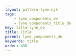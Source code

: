 ```yaml
---
layout: pattern-lyne.njk
tags: 
    - lyne_components_de
    - lyne_components_title_de
key: title-lyne_de
title: Title
parent: lyne_components_de
keywords: title
order: 430
---
```

